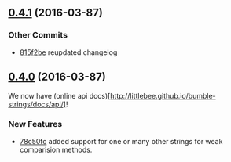 ## [0.4.1](https://github.com/littlebee/bumble-strings.git/compare/0.4.0...0.4.1) (2016-03-87)


### Other Commits
* [815f2be](https://github.com/littlebee/bumble-strings.git/commit/815f2be3e5b5981ba7d5b22c459602bc26e60b43) reupdated changelog

## [0.4.0](https://github.com/littlebee/bumble-strings.git/compare/0.0.0...0.4.0) (2016-03-87)
We now have (online api docs)[http://littlebee.github.io/bumble-strings/docs/api/]!  

### New Features
* [78c50fc](https://github.com/littlebee/bumble-strings.git/commit/78c50fce9fd567393e70f4bafd97bd4bc91d7370)  added support for one or many other strings for weak comparision methods.
